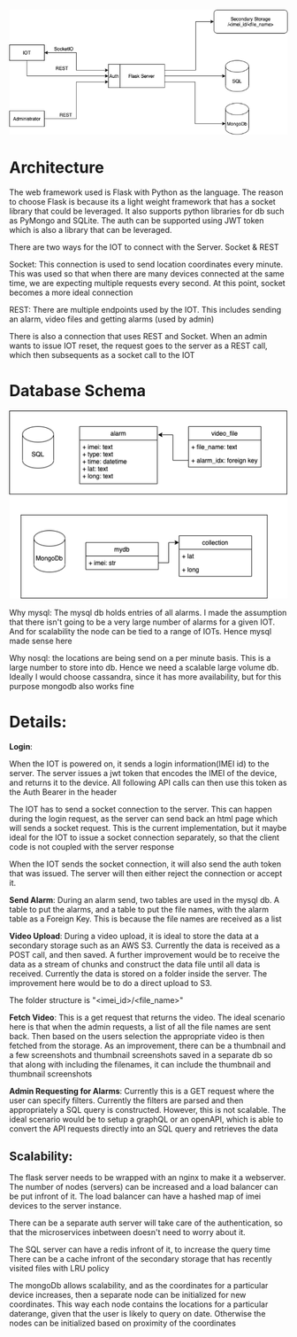 

![architecture](https://github.com/amalsalimcode/truckx/blob/main/readme_img/truckx_arch.png)



# Architecture

The web framework used is Flask with Python as the language. The reason to choose Flask is because its a light weight framework that has a socket library that could be leveraged. It also supports python libraries for db such as PyMongo and SQLite. The auth can be supported using JWT token which is also a library that can be leveraged.

There are two ways for the IOT to connect with the Server. Socket & REST

Socket: This connection is used to send location coordinates every minute. This was used so that when there are many devices connected at the same time, we are expecting multiple requests every second. At this point, socket becomes a more ideal connection

REST: There are multiple endpoints used by the IOT. This includes sending an alarm, video files and getting alarms (used by admin)

There is also a connection that uses REST and Socket.
When an admin wants to issue IOT reset, the request goes to the server as a REST call, which then subsequents as a socket call to the IOT

# Database Schema

![db](https://github.com/amalsalimcode/truckx/blob/main/readme_img/truckx_db.png)

Why mysql:
The mysql db holds entries of all alarms. I made the assumption that there isn't going to be a very large number of alarms for a given IOT. And for scalability the node can be tied to a range of IOTs. Hence mysql made sense here

Why nosql:
the locations are being send on a per minute basis. This is a large number to store into db. Hence we need a scalable large volume db. Ideally I would choose cassandra, since it has more availability, but for this purpose mongodb also works fine

# Details:

**Login**:

When the IOT is powered on, it sends a login information(IMEI id) to the server. The server issues a jwt token that encodes the IMEI of the device, and returns it to the device. All following API calls can then use this token as the Auth Bearer in the header

The IOT has to send a socket connection to the server. This can happen during the login request, as the server can send back an html page which will sends a socket request. This is the current implementation, but it maybe ideal for the IOT to issue a socket connection separately, so that the client code is not coupled with the server response

When the IOT sends the socket connection, it will also send the auth token that was issued. The server will then either reject the connection or accept it.

**Send Alarm**:
During an alarm send, two tables are used in the mysql db. A table to put the alarms, and a table to put the file names, with the alarm table as a Foreign Key. This is because the file names are received as a list


**Video Upload**:
During a video upload, it is ideal to store the data at a secondary storage such as an AWS S3. Currently the data is received as a POST call, and then saved. A further improvement would be to receive the data as a stream of chunks and construct the data file until all data is received. Currently the data is stored on a folder inside the server. The improvement here would be to do a direct upload to S3.

The folder structure is "<imei_id>/<file_name>"


**Fetch Video**:
This is a get request that returns the video. The ideal scenario here is that when the admin requests, a list of all the file names are sent back. Then based on the users selection the appropriate video is then fetched from the storage. As an improvement, there can be a thumbnail and a few screenshots and thumbnail screenshots saved in a separate db so that along with including the filenames, it can include the thumbnail and thumbnail screenshots


**Admin Requesting for Alarms**:
Currently this is a GET request where the user can specify filters. Currently the filters are parsed and then appropriately a SQL query is constructed. However, this is not scalable. The ideal scenario would be to setup a graphQL or an openAPI, which is able to convert the API requests directly into an SQL query and retrieves the data


## Scalability:
The flask server needs to be wrapped with an nginx to make it a webserver. 
The number of nodes (servers) can be increased and a load balancer can be put infront of it. The load balancer can have a hashed map of imei devices to the server instance.

There can be a separate auth server will take care of the authentication, so that the microservices inbetween doesn't need to worry about it.

The SQL server can have a redis infront of it, to increase the query time
There can be a cache infront of the secondary storage that has recently visited files with LRU policy

The mongoDb allows scalability, and as the coordinates for a particular device increases, then a separate node can be initialized for new coordinates. This way each node contains the locations for a particular daterange, given that the user is likely to query on date. Otherwise the nodes can be initialized based on proximity of the coordinates

















